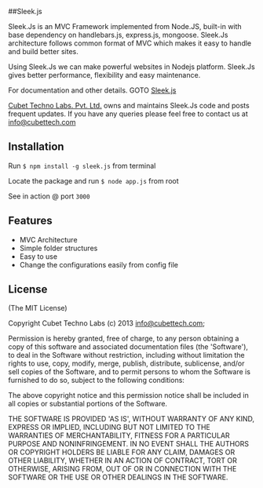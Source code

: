##Sleek.js

Sleek.Js is an MVC Framework implemented from Node.JS, built-in with base dependency on handlebars.js, express.js, mongoose. Sleek.Js architecture follows common format of MVC which makes it easy to handle and build better sites.

Using Sleek.Js we can make powerful websites in Nodejs platform. Sleek.Js gives better performance, flexibility and easy maintenance.

For documentation and other details. GOTO [Sleek.js](http://www.sleekjs.com)

[Cubet Techno Labs. Pvt. Ltd.](http://www.cubettech.com) owns and maintains Sleek.Js code and posts frequent updates. If you have any queries please feel free to contact us at <info@cubettech.com>

## Installation

Run `$ npm install -g sleek.js` from terminal

Locate the package and run `$ node app.js` from root 

See in action @ port `3000`

## Features

  * MVC Architecture
  * Simple folder structures
  * Easy to use 
  * Change the configurations easily from config file


## License

(The MIT License)

Copyright Cubet Techno Labs (c) 2013  <info@cubettech.com>;

Permission is hereby granted, free of charge, to any person obtaining
a copy of this software and associated documentation files (the
'Software'), to deal in the Software without restriction, including
without limitation the rights to use, copy, modify, merge, publish,
distribute, sublicense, and/or sell copies of the Software, and to
permit persons to whom the Software is furnished to do so, subject to
the following conditions:

The above copyright notice and this permission notice shall be
included in all copies or substantial portions of the Software.

THE SOFTWARE IS PROVIDED 'AS IS', WITHOUT WARRANTY OF ANY KIND,
EXPRESS OR IMPLIED, INCLUDING BUT NOT LIMITED TO THE WARRANTIES OF
MERCHANTABILITY, FITNESS FOR A PARTICULAR PURPOSE AND NONINFRINGEMENT.
IN NO EVENT SHALL THE AUTHORS OR COPYRIGHT HOLDERS BE LIABLE FOR ANY
CLAIM, DAMAGES OR OTHER LIABILITY, WHETHER IN AN ACTION OF CONTRACT,
TORT OR OTHERWISE, ARISING FROM, OUT OF OR IN CONNECTION WITH THE
SOFTWARE OR THE USE OR OTHER DEALINGS IN THE SOFTWARE.
